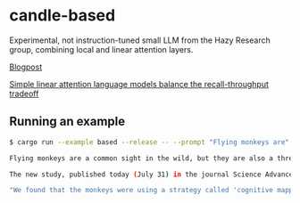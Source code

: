 # candle-based

Experimental, not instruction-tuned small LLM from the Hazy Research group, combining local and linear attention layers.

[Blogpost](https://hazyresearch.stanford.edu/blog/2024-03-03-based)

[Simple linear attention language models balance the recall-throughput tradeoff](https://huggingface.co/papers/2402.18668)

## Running an example

```bash
$ cargo run --example based --release -- --prompt "Flying monkeys are" --which 1b-50b --sample-len 100

Flying monkeys are a common sight in the wild, but they are also a threat to humans.

The new study, published today (July 31) in the journal Science Advances, shows that the monkeys are using their brains to solve the problem of how to get around the problem.

"We found that the monkeys were using a strategy called 'cognitive mapping' - they would use their brains to map out the route ahead," says lead author Dr. David J. Smith from the University of California

```
